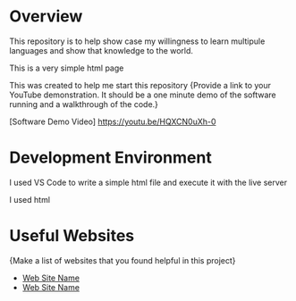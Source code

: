 # Overview

This repository is to help show case my willingness to learn multipule languages and show that knowledge to the world.

This is a very simple html page 

This was created to help me start this repository
{Provide a link to your YouTube demonstration.  It should be a one minute demo of the software running and a walkthrough of the code.}

[Software Demo Video] https://youtu.be/HQXCN0uXh-0

# Development Environment

I used VS Code to write a simple html file and execute it with the live server

I used html

# Useful Websites

{Make a list of websites that you found helpful in this project}
* [Web Site Name](http://url.link.goes.here)
* [Web Site Name](http://url.link.goes.here)